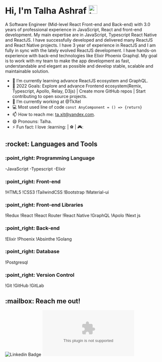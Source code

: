 <h1>Hi, I'm Talha Ashraf <img src="https://user-images.githubusercontent.com/1303154/88677602-1635ba80-d120-11ea-84d8-d263ba5fc3c0.gif" width="28px" alt="hi"></h1>

A Software Engineer (Mid-level React Front-end and Back-end) with 3.0 years of professional experience in JavaScript, React and front-end development. My main expertise are in JavaScript, Typescript  React Native and ReactJS. I have successfully developed and delivered many  ReactJS and React Native projects. I have 3 year of experience in ReactJS and I am fully in sync with the lately evolved ReactJS development. I have hands-on experience with back-end technologies like Elixir Phoenix Graphql. My goal is to work with my team to make the app development as fast, understandable and elegant as possible and develop stable, scalable and maintainable solution.

- 🌱 I’m currently learning advance ReactJS ecosystem and GraphQL.
- :goal_net:	2022 Goals: Explore and advance Frontend ecosystem(Remix, Typescript, Apollo, Relay, D3js) | Create more GitHub repos | Start contributing to open source projects.
- 🔭 I’m currently working at @TkXel
- :computer: Most used line of code `const AnyComponent = () => {return}`
- 📫 How to reach me: ta.xit@yandex.com.
- 😄 Pronouns: Talha.
- ⚡ Fun fact: I love  :learning:	| :soccer: | 🎮:	



<h2>:rocket: Languages and Tools</h2>

<h3>:point_right:  Programming Language</h3>

-JavaScript 
-Typescript 
-Elixir 

<h3>:point_right:  Front-end</h3>

!HTML5 !CSS3 !TailwindCSS !Bootstrap !Material-ui 

<h3>:point_right:  Front-end Libraries</h3>

!Redux !React !React Router !React Native !GraphQL !Apolo !Next js

<h3>:point_right:  Back-end</h3>

!Elixir !Phoenix !Absinthe !Golang

<h3>:point_right:  Database</h3>

!Postgresql

<h3>:point_right:  Version Control</h3>

!Git !GitHub !GitLab

<h2>:mailbox: Reach me out!</h2>

![Linkedin Badge](https://www.linkedin.com/in/talha-ashraf-63345a18a/) ![Mail Badge](mailto:ta.xit@yandex.com)
